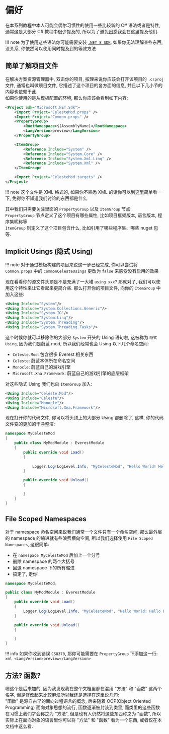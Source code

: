 # 偏好

在本系列教程中本人可能会偶尔习惯性的使用一些比较新的 C# 语法或者是特性, 通常这是大部分 C# 教程中很少提及的, 所以为了避免困惑我会在这里提及他们.

!!! note
    为了使用这些语法你可能需要安装 [`.NET 8 SDK`](https://dotnet.microsoft.com/zh-cn/download),
    如果你无法理解某些东西,
    没关系, 你依然可以使用同时提及到的等效方法

## 简单了解项目文件

在解决方案资源管理器中, 双击你的项目, 按理来说你应该会打开该项目的 `.csproj` 文件,
通常也叫做项目文件, 它描述了这个项目的各方面的信息, 并且以下几小节的内容也依赖于此.  
如果你使用的是从模板配置的环境, 那么你应该会看到如下内容:

```xml title=".csproj"
<Project Sdk="Microsoft.NET.Sdk">
	<Import Project="CelesteMod.props" />
	<Import Project="Common.props" />
	<PropertyGroup>
		<RootNamespace>$(AssemblyName)</RootNamespace>
		<LangVersion>preview</LangVersion>
	</PropertyGroup>

	<ItemGroup>
		<Reference Include="System" />
		<Reference Include="System.Core" />
		<Reference Include="System.Xml.Linq" />
		<Reference Include="System.Xml" />
	</ItemGroup>

	<Import Project="CelesteMod.targets" />
</Project>

```
!!! note
    这个文件是 XML 格式的, 如果你不熟悉 XML 的话你可以到[这里](../extra/xml/xml_speedrun.md)简单看一下, 免得你不知道我们讨论的东西都是什么

其中我们只需要关注里面的 `PropertyGroup` 以及 `ItemGroup` 节点  
`PropertyGroup` 节点定义了这个项目有哪些属性, 比如项目框架版本, 语言版本, 程序集昵称等  
`ItemGroup` 则定义了这个项目包含什么, 比如引用了哪些程序集、哪些 nuget 包等.

## Implicit Usings (隐式 Using)

!!! note
    对于通过模板构建的项目来说这一步已经完成, 你可以尝试将 `Common.props` 中的 `CommonCelesteUsings` 更改为 `false` 来感受没有启用的效果

现在看看你的源文件头顶是不是充满了一大堆 `using xxx`? 那就对了, 我们可以使用这个特性来让它看起来更简介些.
那么打开你的项目文件, 向你的 `ItemGroup` 中加入这些:

```xml
<Using Include="System"/>
<Using Include="System.Collections.Generic"/>
<Using Include="System.IO"/>
<Using Include="System.Linq"/>
<Using Include="System.Threading"/>
<Using Include="System.Threading.Tasks"/>
```

这个时候你就可以移除你的大部分 `System` 开头的 Using 语句啦, 这被称为 `隐式 Using`, 因为我们是蔚蓝 mod, 所以我们经常也会 Using 以下几个命名空间:

- `Celeste.Mod`: 包含很多 Everest 相关东西
- `Celeste`: 蔚蓝本体所在命名空间
- `Monocle`: 蔚蓝自己的游戏引擎
- `Microsoft.Xna.Framework`: 蔚蓝自己的游戏引擎的底层框架

对这些隐式 Using 我们也向 `ItemGroup` 加入:
```xml
<Using Include="Celeste.Mod"/>
<Using Include="Celeste"/>
<Using Include="Monocle"/>
<Using Include="Microsoft.Xna.Framework"/>
```

现在打开你的代码文件, 你可以将头顶上的大部分 Using 都删除了, 这样, 你的代码文件变的更加的干净整洁:
```cs title="MyModModule.cs"
namespace MyCelesteMod
{
    public class MyModModule : EverestModule
    {
        public override void Load()
        {
            
            Logger.Log(LogLevel.Info, "MyCelesteMod", "Hello World! Hello Everest!");
        }

        public override void Unload()
        {

        }
    }
}
```

## File Scoped Namespaces

对于 namespace 命名空间来说我们通常一个文件只有一个命名空间, 那么最外层的 namespace 的缩进就有些浪费横向空间,
所以我们选择使用 `File Scoped Namespaces`, 这很简单:

- 在 `namespace MyCelesteMod` 后加上一个分号
- 删除 namespace 的两个大括号
- 回退 namespace 下的所有缩进
- 搞定了, 走你!

```cs title="MyModModule.cs"
namespace MyCelesteMod;

public class MyModModule : EverestModule
{
    public override void Load()
    {
        Logger.Log(LogLevel.Info, "MyCelesteMod", "Hello World! Hello Everest!");
    }

    public override void Unload()
    {

    }
}
```

!!! info
    如果你收到错误 `CS8370`, 那你可能需要在 `PropertyGroup` 下添加这一行:  
    ```xml
    <LangVersion>preview</LangVersion>
    ```

## 方法? 函数?

嗯这个是后来加的, 因为我发现我在整个文档里都在混用 "方法" 和 "函数" 这两个名字, 但是修改起来比较麻烦所以我还是选择在这里说几句:  
"函数" 是源自古早的面向过程语言的概念, 后来随着 OOP(Object Oriented Programming) 面向对象思想的流行, 函数逐渐被封装到类里, 而类里的这些函数在习惯上我们才会称之为 "方法",
但是也有人仍然将这些东西称之为 "函数", 所以实际上在面向对象的语言里你可以将 "方法" 和 "函数" 看为一个东西, 或者仅在本文档中这么看.